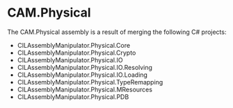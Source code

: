 ﻿# CAM.Physical
The CAM.Physical assembly is a result of merging the following C# projects:
* CILAssemblyManipulator.Physical.Core
* CILAssemblyManipulator.Physical.Crypto
* CILAssemblyManipulator.Physical.IO
* CILAssemblyManipulator.Physical.IO.Resolving
* CILAssemblyManipulator.Physical.IO.Loading
* CILAssemblyManipulator.Physical.TypeRemapping
* CILAssemblyManipulator.Physical.MResources
* CILAssemblyManipulator.Physical.PDB
